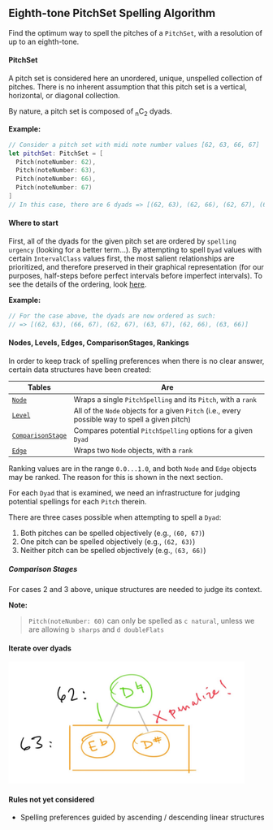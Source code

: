 ## Eighth-tone PitchSet Spelling Algorithm
Find the optimum way to spell the pitches of a `PitchSet`, with a resolution of up to an eighth-tone.

#### PitchSet

A pitch set is considered here an unordered, unique, unspelled collection of pitches. There is no inherent assumption that this pitch set is a vertical, horizontal, or diagonal collection.

By nature, a pitch set is composed of <sub>n</sub>C<sub>2</sub> dyads.

**Example:**
```Swift
// Consider a pitch set with midi note number values [62, 63, 66, 67]
let pitchSet: PitchSet = [
  Pitch(noteNumber: 62),
  Pitch(noteNumber: 63), 
  Pitch(noteNumber: 66), 
  Pitch(noteNumber: 67)
]
// In this case, there are 6 dyads => [(62, 63), (62, 66), (62, 67), (63, 66), (63, 67), (66, 67)]
```

#### Where to start

First, all of the dyads for the given pitch set are ordered by `spelling urgency` (looking for a better term...). By attempting to spell `Dyad` values with certain `IntervalClass` values first, the most salient relationships are prioritized, and therefore preserved in their graphical representation (for our purposes, half-steps before perfect intervals before imperfect intervals). To see the details of the ordering, look [here](https://github.com/dn-m/PitchSpellingTools/blob/bean-comparisonstage/PitchSpellingTools/IntervalClass%2BPitchSpelling.swift). 

**Example:**
```Swift
// For the case above, the dyads are now ordered as such:
// => [(62, 63), (66, 67), (62, 67), (63, 67), (62, 66), (63, 66)]
```

#### Nodes, Levels, Edges, ComparisonStages, Rankings

In order to keep track of spelling preferences when there is no clear answer, certain data structures have been created:


| Tables   |      Are      |
|----------|-------------|
| [`Node`](https://github.com/dn-m/PitchSpellingTools/blob/1de9c94c05b7c23e5ff60dccff8d070ba5d48a36/PitchSpellingTools/Node.swift) |  Wraps a single `PitchSpelling` and its `Pitch`, with a `rank` |
| [`Level`](https://github.com/dn-m/PitchSpellingTools/blob/1de9c94c05b7c23e5ff60dccff8d070ba5d48a36/PitchSpellingTools/Level.swift) |    All of the `Node` objects for a given `Pitch` (i.e., every possible way to spell a given pitch)   |
| [`ComparisonStage`](https://github.com/dn-m/PitchSpellingTools/blob/1de9c94c05b7c23e5ff60dccff8d070ba5d48a36/PitchSpellingTools/ComparisonStage.swift)  | Compares potential `PitchSpelling` options for a given `Dyad` |
| [`Edge`](https://github.com/dn-m/PitchSpellingTools/blob/1de9c94c05b7c23e5ff60dccff8d070ba5d48a36/PitchSpellingTools/Edge.swift) | Wraps two `Node` objects, with a `rank` |

Ranking values are in the range `0.0...1.0`, and both `Node` and `Edge` objects may be ranked. The reason for this is shown in the next section.

For each `Dyad` that is examined, we need an infrastructure for judging potential spellings for each `Pitch` therein.

There are three cases possible when attempting to spell a `Dyad`:

1. Both pitches can be spelled objectively (e.g., `(60, 67)`)
2. One pitch can be spelled objectively (e.g., `(62, 63)`)
3. Neither pitch can be spelled objectively (e.g., `(63, 66)`)

##### Comparison Stages

For cases 2 and 3 above, unique structures are needed to judge its context.



**Note:**
> `Pitch(noteNumber: 60)` can only be spelled as `c natural`, unless we are allowing `b sharps` and `d doubleFlats`

#### Iterate over dyads

<img src="https://github.com/dn-m/PitchSpellingTools/blob/bean-comparisonstage/Documentation/img/62_63.jpeg" height="240">

#### Rules not yet considered
- Spelling preferences guided by ascending / descending linear structures

